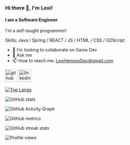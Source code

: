 ### Hi there 👋, I'm Lexi!
#### I am a Software Engineer 

I'm a self-taught programmer!

Skills: Java / Spring / REACT / JS / HTML / CSS / GDScript 

- 👯 I’m looking to collaborate on Game Dev 
- 💬 Ask me 
- 📫 How to reach me: LexiHensonDev@gmail.com


[<img src='https://cdn.jsdelivr.net/npm/simple-icons@3.0.1/icons/github.svg' alt='github' height='40'>](https://github.com/LexiHDev)  [<img src='https://cdn.jsdelivr.net/npm/simple-icons@3.0.1/icons/linkedin.svg' alt='linkedin' height='40'>](https://www.linkedin.com/in/https://www.buymeacoffee.com/Lexi?new=1/)  

[![Top Langs](https://github-readme-stats.vercel.app/api/top-langs/?username=LexiHDev)](https://github.com/anuraghazra/github-readme-stats)

![GitHub stats](https://github-readme-stats.vercel.app/api?username=LexiHDev&show_icons=true&count_private=true)  

![GitHub Activity Graph](t)  

![GitHub metrics](https://metrics.lecoq.io/AdrianHDev)  

![GitHub streak stats](https://github-readme-streak-stats.herokuapp.com/?user=AdrianHDev)  

![Profile views](https://gpvc.arturio.dev/LexiHDev)  
